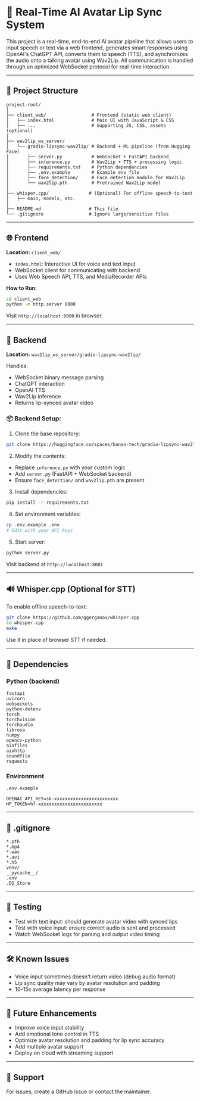 # 🧠 Real-Time AI Avatar Lip Sync System

This project is a real-time, end-to-end AI avatar pipeline that allows users to input speech or text via a web frontend, generates smart responses using OpenAI's ChatGPT API, converts them to speech (TTS), and synchronizes the audio onto a talking avatar using Wav2Lip. All communication is handled through an optimized WebSocket protocol for real-time interaction.

---

## 📁 Project Structure

```
project-root/
│
├── client_web/                 # Frontend (static web client)
│   ├── index.html              # Main UI with JavaScript & CSS
│   ├── ...                     # Supporting JS, CSS, assets (optional)
│
├── wav2lip_ws_server/
│   └── gradio-lipsync-wav2lip/ # Backend + ML pipeline (from Hugging Face)
│       ├── server.py           # WebSocket + FastAPI backend
│       ├── inference.py        # Wav2Lip + TTS + processing logic
│       ├── requirements.txt    # Python dependencies
│       ├── .env.example        # Example env file
│       ├── face_detection/     # Face detection module for Wav2Lip
│       └── wav2lip.pth         # Pretrained Wav2Lip model
│
├── whisper.cpp/               # (Optional) For offline speech-to-text
│   ├── main, models, etc.
│
├── README.md                  # This file
└── .gitignore                 # Ignore large/sensitive files
```

---

## 🌐 Frontend

**Location:** `client_web/`

* `index.html`: Interactive UI for voice and text input
* WebSocket client for communicating with backend
* Uses Web Speech API, TTS, and MediaRecorder APIs

**How to Run:**

```bash
cd client_web
python -m http.server 8080
```

Visit `http://localhost:8080` in browser.

---

## 🚀 Backend

**Location:** `wav2lip_ws_server/gradio-lipsync-wav2lip/`

Handles:

* WebSocket binary message parsing
* ChatGPT interaction
* OpenAI TTS
* Wav2Lip inference
* Returns lip-synced avatar video

### 📦 Backend Setup:

1. Clone the base repository:

```bash
git clone https://huggingface.co/spaces/banao-tech/gradio-lipsync-wav2lip
```

2. Modify the contents:

* Replace `inference.py` with your custom logic
* Add `server.py` (FastAPI + WebSocket backend)
* Ensure `face_detection/` and `wav2lip.pth` are present

3. Install dependencies:

```bash
pip install -r requirements.txt
```

4. Set environment variables:

```bash
cp .env.example .env
# Edit with your API keys
```

5. Start server:

```bash
python server.py
```

Visit backend at `http://localhost:8001`

---

## 🔊 Whisper.cpp (Optional for STT)

To enable offline speech-to-text:

```bash
git clone https://github.com/ggerganov/whisper.cpp
cd whisper.cpp
make
```

Use it in place of browser STT if needed.

---

## 🧠 Dependencies

### Python (backend)

```
fastapi
uvicorn
websockets
python-dotenv
torch
torchvision
torchaudio
librosa
numpy
opencv-python
aiofiles
aiohttp
soundfile
requests
```

### Environment

`.env.example`

```env
OPENAI_API_KEY=sk-xxxxxxxxxxxxxxxxxxxxxxxx
HF_TOKEN=hf-xxxxxxxxxxxxxxxxxxxxxxxx
```

---

## 🧹 .gitignore

```
*.pth
*.mp4
*.wav
*.avi
*.h5
venv/
__pycache__/
.env
.DS_Store
```

---

## 🧪 Testing

* Test with text input: should generate avatar video with synced lips
* Test with voice input: ensure correct audio is sent and processed
* Watch WebSocket logs for parsing and output video timing

---

## 🛠️ Known Issues

* Voice input sometimes doesn't return video (debug audio format)
* Lip sync quality may vary by avatar resolution and padding
* 10–15s average latency per response

---

## 📌 Future Enhancements

* Improve voice input stability
* Add emotional tone control in TTS
* Optimize avatar resolution and padding for lip sync accuracy
* Add multiple avatar support
* Deploy on cloud with streaming support

---

## 🤝 Support

For issues, create a GitHub issue or contact the maintainer.

